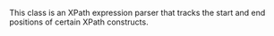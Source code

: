 This class is an XPath expression parser that tracks the start and end positions of certain XPath constructs.